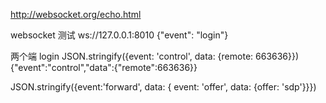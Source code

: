 http://websocket.org/echo.html

websocket 测试
ws://127.0.0.1:8010
{"event": "login"}


两个端
login
JSON.stringify({event: 'control', data: {remote: 663636}})
{"event":"control","data":{"remote":663636}}


JSON.stringify({event:'forward', data: { event: 'offer', data: {offer: 'sdp'}}})